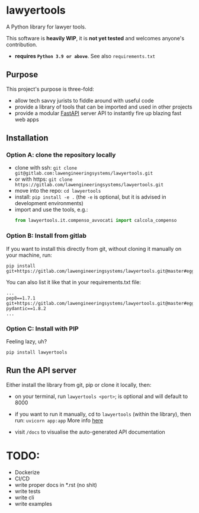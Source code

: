 # lawyertools

A Python library for lawyer tools.

This software is **heavily WIP**, it is **not yet tested** and welcomes anyone's contribution.

- **requires `Python 3.9 or above`**. See also `requirements.txt`

## Purpose

This project's purpose is three-fold:
- allow tech savvy jurists to fiddle around with useful code
- provide a library of tools that can be imported and used in other projects
- provide a modular [FastAPI](https://fastapi.tiangolo.com/) server API to instantly fire up blazing fast web apps

## Installation

### Option A: clone the repository locally

- clone with ssh: `git clone git@gitlab.com:lawengineeringsystems/lawyertools.git`
- or with https: `git clone https://gitlab.com/lawengineeringsystems/lawyertools.git`
- move into the repo: `cd lawyertools`
- install: `pip install -e .` (the `-e` is optional, but it is advised in development environments)
- import and use the tools, e.g.:
  ```python
  from lawyertools.it.compenso_avvocati import calcola_compenso
  ```
  
### Option B: Install from gitlab

If you want to install this directly from git, without cloning it manually on your machine, run:
```shell
pip install git+https://gitlab.com/lawengineeringsystems/lawyertools.git@master#egg=lawyertools`
```

You can also list it like that in your requirements.txt file:
```text
...
pep8==1.7.1
git+https://gitlab.com/lawengineeringsystems/lawyertools.git@master#egg=lawyertools
pydantic==1.8.2
...
```

### Option C: Install with PIP

Feeling lazy, uh?

`pip install lawyertools`

## Run the API server

Either install the library from git, pip or clone it locally, then:

- on your terminal, run `lawyertools <port>`; <port> is optional and will default to 8000
- if you want to run it manually, cd to `lawyertools` (within the library), then run: `uvicorn app:app`
More info [here](https://fastapi.tiangolo.com/deployment/manually/)
  
- visit `/docs` to visualise the auto-generated API documentation
  

# TODO:

- Dockerize
- CI/CD  
- write proper docs in *.rst (no shit)
- write tests
- write cli
- write examples